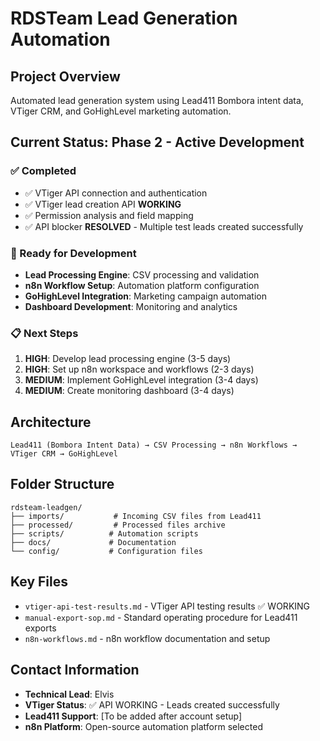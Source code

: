 # RDSTeam Lead Generation Automation

## Project Overview
Automated lead generation system using Lead411 Bombora intent data, VTiger CRM, and GoHighLevel marketing automation.

## Current Status: Phase 2 - Active Development

### ✅ Completed
- ✅ VTiger API connection and authentication
- ✅ VTiger lead creation API **WORKING** 
- ✅ Permission analysis and field mapping
- ✅ API blocker **RESOLVED** - Multiple test leads created successfully

### 🚀 Ready for Development
- **Lead Processing Engine**: CSV processing and validation
- **n8n Workflow Setup**: Automation platform configuration
- **GoHighLevel Integration**: Marketing campaign automation
- **Dashboard Development**: Monitoring and analytics

### 📋 Next Steps
1. **HIGH**: Develop lead processing engine (3-5 days)
2. **HIGH**: Set up n8n workspace and workflows (2-3 days)
3. **MEDIUM**: Implement GoHighLevel integration (3-4 days)
4. **MEDIUM**: Create monitoring dashboard (3-4 days)

## Architecture
```
Lead411 (Bombora Intent Data) → CSV Processing → n8n Workflows → VTiger CRM → GoHighLevel
```

## Folder Structure
```
rdsteam-leadgen/
├── imports/           # Incoming CSV files from Lead411
├── processed/         # Processed files archive
├── scripts/          # Automation scripts
├── docs/             # Documentation
└── config/           # Configuration files
```

## Key Files
- `vtiger-api-test-results.md` - VTiger API testing results ✅ WORKING
- `manual-export-sop.md` - Standard operating procedure for Lead411 exports  
- `n8n-workflows.md` - n8n workflow documentation and setup

## Contact Information
- **Technical Lead**: Elvis
- **VTiger Status**: ✅ API WORKING - Leads created successfully
- **Lead411 Support**: [To be added after account setup]
- **n8n Platform**: Open-source automation platform selected